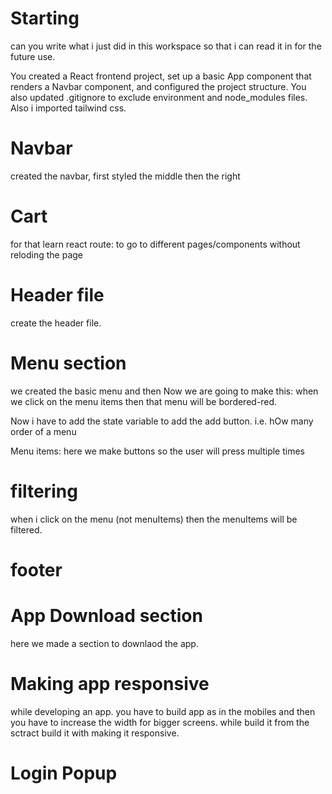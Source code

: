 # Starting
can you write what i just did in this workspace so that i can read it in for the future use.


You created a React frontend project, set up a basic App component that renders a Navbar component, 
and configured the project structure. You also updated .gitignore to exclude environment and node_modules files.
Also i imported tailwind css.


# Navbar
created the navbar, first styled the middle then the right


# Cart

for that learn react route: to go to different pages/components without reloding the page

# Header file
create the header file. 

# Menu section

we created the basic menu and 
then Now we are going to make this: when we click on the menu items then that menu will be bordered-red. 


Now i have to add the state variable to add the add button. i.e. hOw many order of a menu

Menu items: here we make buttons so the user will press multiple times

# filtering

when i click on the menu (not menuItems) then the menuItems will be filtered.



# footer



# App Download section

here we made a section to downlaod the app. 

# Making app responsive
while developing an app. you have to build app as in the mobiles and then you have to increase the width for bigger screens.
 while build it from the sctract build it with making it responsive.

 # Login Popup
 